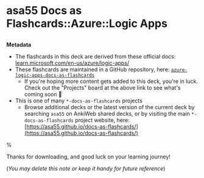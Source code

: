 # asa55 Docs as Flashcards::Azure::Logic Apps

##

**Metadata**

- The flashcards in this deck are derived from these official docs: [learn.microsoft.com/en-us/azure/logic-apps/](https://learn.microsoft.com/en-us/azure/logic-apps/)
- These flashcards are maintained in a GitHub repository, here: [`azure-logic-apps-docs-as-flashcards`](https://github.com/asa55/azure-logic-apps-docs-as-flashcards)
  - If you're hoping more content gets added to this deck, you're in luck. Check out the "Projects" board at the above link to see what's coming soon 🚀
- This is one of many `*-docs-as-flashcards` projects
  - Browse additional decks or the latest version of the current deck by searching `asa55` on AnkiWeb shared decks, or by visiting the main `*-docs-as-flashcards` project website, here: [https://asa55.github.io/docs-as-flashcards/](https://asa55.github.io/docs-as-flashcards/)

%

Thanks for downloading, and good luck on your learning journey!

(_You may delete this note or keep it handy for future reference_)
